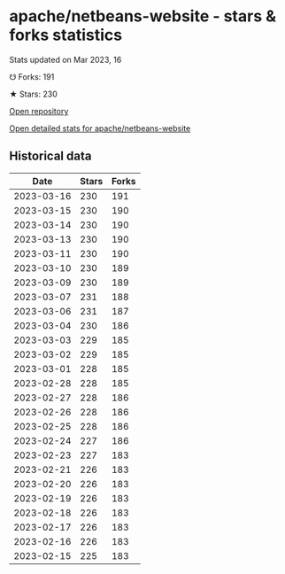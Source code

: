 # apache/netbeans-website - stars & forks statistics

Stats updated on Mar 2023, 16

☋ Forks: 191

★ Stars: 230

[Open repository](https://github.com/apache/netbeans-website)

[Open detailed stats for apache/netbeans-website](https://reviewgithub.com/rep/apache/netbeans-website)

## Historical data
| Date | Stars | Forks |
|------|-------|-------|
| 2023-03-16 | 230 | 191 | 
| 2023-03-15 | 230 | 190 | 
| 2023-03-14 | 230 | 190 | 
| 2023-03-13 | 230 | 190 | 
| 2023-03-11 | 230 | 190 | 
| 2023-03-10 | 230 | 189 | 
| 2023-03-09 | 230 | 189 | 
| 2023-03-07 | 231 | 188 | 
| 2023-03-06 | 231 | 187 | 
| 2023-03-04 | 230 | 186 | 
| 2023-03-03 | 229 | 185 | 
| 2023-03-02 | 229 | 185 | 
| 2023-03-01 | 228 | 185 | 
| 2023-02-28 | 228 | 185 | 
| 2023-02-27 | 228 | 186 | 
| 2023-02-26 | 228 | 186 | 
| 2023-02-25 | 228 | 186 | 
| 2023-02-24 | 227 | 186 | 
| 2023-02-23 | 227 | 183 | 
| 2023-02-21 | 226 | 183 | 
| 2023-02-20 | 226 | 183 | 
| 2023-02-19 | 226 | 183 | 
| 2023-02-18 | 226 | 183 | 
| 2023-02-17 | 226 | 183 | 
| 2023-02-16 | 226 | 183 | 
| 2023-02-15 | 225 | 183 | 

